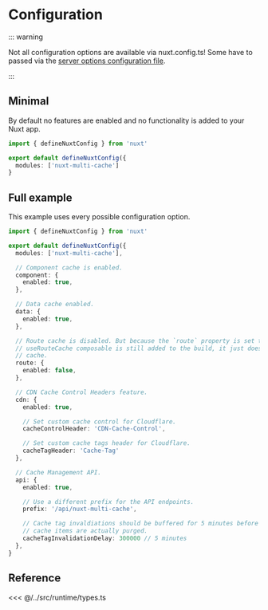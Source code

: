 # Configuration

::: warning

Not all configuration options are available via nuxt.config.ts! Some have to
passed via the [server options configuration file](/overview/server-options).

:::

## Minimal

By default no features are enabled and no functionality is added to your Nuxt
app.

```typescript
import { defineNuxtConfig } from 'nuxt'

export default defineNuxtConfig({
  modules: ['nuxt-multi-cache']
}
```

## Full example

This example uses every possible configuration option.

```typescript
import { defineNuxtConfig } from 'nuxt'

export default defineNuxtConfig({
  modules: ['nuxt-multi-cache'],

  // Component cache is enabled.
  component: {
    enabled: true,
  },

  // Data cache enabled.
  data: {
    enabled: true,
  },

  // Route cache is disabled. But because the `route` property is set the
  // useRouteCache composable is still added to the build, it just doesn't
  // cache.
  route: {
    enabled: false,
  },

  // CDN Cache Control Headers feature.
  cdn: {
    enabled: true,

    // Set custom cache control for Cloudflare.
    cacheControlHeader: 'CDN-Cache-Control',

    // Set custom cache tags header for Cloudflare.
    cacheTagHeader: 'Cache-Tag'
  },

  // Cache Management API.
  api: {
    enabled: true,

    // Use a different prefix for the API endpoints.
    prefix: '/api/nuxt-multi-cache',

    // Cache tag invaldiations should be buffered for 5 minutes before the
    // cache items are actually purged.
    cacheTagInvalidationDelay: 300000 // 5 minutes
  },
}
```

## Reference

<<< @/../src/runtime/types.ts
